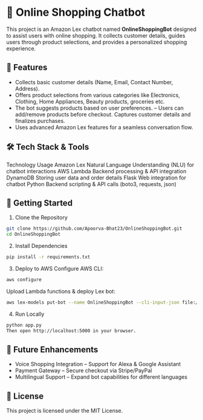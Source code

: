 # 🛒 Online Shopping Chatbot

This project is an Amazon Lex chatbot named **OnlineShoppingBot** designed to assist users with online shopping. It collects customer details, guides users through product selections, and provides a personalized shopping experience.

## 🎯 Features
- Collects basic customer details (Name, Email, Contact Number, Address).
- Offers product selections from various categories like Electronics, Clothing, Home Appliances, Beauty products, groceries etc.
- The bot suggests products based on user preferences.
– Users can add/remove products before checkout.
Captures customer details and finalizes purchases.
- Uses advanced Amazon Lex features for a seamless conversation flow.

## 🛠️ Tech Stack & Tools
Technology	Usage
Amazon Lex	Natural Language Understanding (NLU) for chatbot interactions
AWS Lambda	Backend processing & API integration
DynamoDB	Storing user data and order details
Flask	Web integration for chatbot
Python	Backend scripting & API calls (boto3, requests, json)


## 🚀 Getting Started
1. Clone the Repository
```sh
git clone https://github.com/Apoorva-Bhat23/OnlineShoppingBot.git
cd OnlineShoppingBot
```
2. Install Dependencies
```sh
pip install -r requirements.txt
```
3. Deploy to AWS
Configure AWS CLI:
```sh
aws configure
```
Upload Lambda functions & deploy Lex bot:
```sh
aws lex-models put-bot --name OnlineShoppingBot --cli-input-json file://bot_config.json
```
4. Run Locally
```sh
python app.py
Then open http://localhost:5000 in your browser.
```

## 🎯 Future Enhancements
- Voice Shopping Integration – Support for Alexa & Google Assistant
- Payment Gateway – Secure checkout via Stripe/PayPal
- Multilingual Support – Expand bot capabilities for different languages

## 📜 License
This project is licensed under the MIT License.
